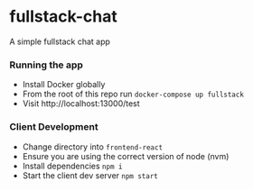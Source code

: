 # fullstack-chat

A simple fullstack chat app

### Running the app

- Install Docker globally
- From the root of this repo run `docker-compose up fullstack`
- Visit http://localhost:13000/test

### Client Development

- Change directory into `frontend-react`
- Ensure you are using the correct version of node (nvm)
- Install dependencies `npm i`
- Start the client dev server `npm start`